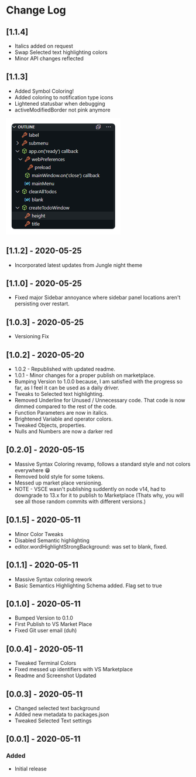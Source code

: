 # Change Log

## [1.1.4]

- Italics added on request
- Swap Selected text highlighting colors
- Minor API changes reflected

## [1.1.3]

- Added Symbol Coloring!
- Added coloring to notification type icons
- Lightened statusbar when debugging
- activeModifiedBorder not pink anymore

![Symbols!](./images/display/symbols.png 'Symbols in Outline')

## [1.1.2] - 2020-05-25

- Incorporated latest updates from Jungle night theme

## [1.1.0] - 2020-05-25

- Fixed major Sidebar annoyance where sidebar panel locations aren't persisting over restart.

## [1.0.3] - 2020-05-25

- Versioning Fix

## [1.0.2] - 2020-05-20

- 1.0.2 - Republished with updated readme.
- 1.0.1 - Minor changes for a proper publish on marketplace.
- Bumping Version to 1.0.0 because, I am satisfied with the progress so far, as I feel it can be used as a daily driver.
- Tweaks to Selected text highlighting.
- Removed Underline for Unused / Unnecessary code. That code is now dimmed compared to the rest of the code.
- Function Parameters are now in italics.
- Brightened Variable and operator colors.
- Tweaked Objects, properties.
- Nulls and Numbers are now a darker red

## [0.2.0] - 2020-05-15

- Massive Syntax Coloring revamp, follows a standard style and not colors everywhere 😁
- Removed bold style for some tokens.
- Messed up market place versioning.
- NOTE - VSCE wasn't publishing suddently on node v14, had to downgrade to 13.x for it to publish to Marketplace (Thats why, you will see all those random commits with different versions.)

## [0.1.5] - 2020-05-11

- Minor Color Tweaks
- Disabled Semantic highlighting
- editor.wordHighlightStrongBackground: was set to blank, fixed.

## [0.1.1] - 2020-05-11

- Massive Syntax coloring rework
- Basic Semantics Highlighting Schema added. Flag set to true

## [0.1.0] - 2020-05-11

- Bumped Version to 0.1.0
- First Publish to VS Market Place
- Fixed Git user email (duh)

## [0.0.4] - 2020-05-11

- Tweaked Terminal Colors
- Fixed messed up identifiers with VS Marketplace
- Readme and Screenshot Updated

## [0.0.3] - 2020-05-11

- Changed selected text background
- Added new metadata to packages.json
- Tweaked Selected Text settings

## [0.0.1] - 2020-05-11

### Added

- Initial release
